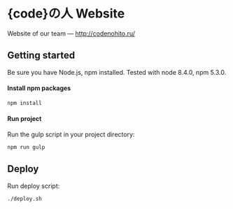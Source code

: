 {code}の人 Website
==================

Website of our team — http://codenohito.ru/

Getting started
---------------

Be sure you have Node.js, npm installed. Tested with node 8.4.0, npm 5.3.0.

#### Install npm packages

```bash
npm install
```

#### Run project

Run the gulp script in your project directory:

```bash
npm run gulp
```

Deploy
------

Run deploy script:

```bash
./deploy.sh
```
